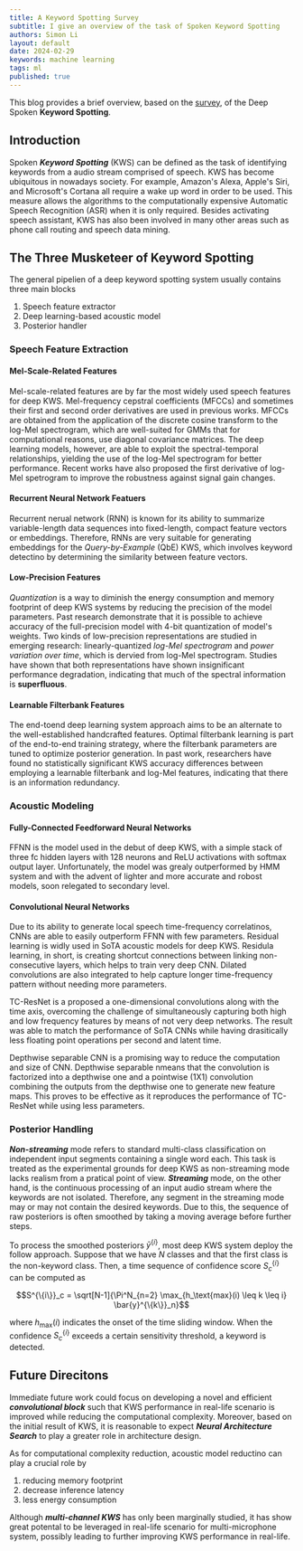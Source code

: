 ```yaml
---
title: A Keyword Spotting Survey
subtitle: I give an overview of the task of Spoken Keyword Spotting
authors: Simon Li
layout: default
date: 2024-02-29
keywords: machine learning
tags: ml
published: true
---
```


This blog provides a brief overview, based on the <a href='https://ieeexplore.ieee.org/iel7/6287639/6514899/09665775.pdf'>survey</a>, of the Deep Spoken **Keyword Spotting**.

## Introduction

Spoken ***Keyword Spotting*** (KWS) can be defined as the task of identifying keywords from a audio stream comprised of speech. KWS has become ubiquitous in nowadays society. For example, Amazon's Alexa, Apple's Siri, and Microsoft's Cortana all require a wake up word in order to be used. This measure allows the algorithms to the computationally expensive Automatic Speech Recognition (ASR) when it is only required. Besides activating speech assistant, KWS has also been involved in many other areas such as phone call routing and speech data mining. 


## The Three Musketeer of Keyword Spotting

The general pipelien of a deep keyword spotting system usually contains three main blocks

1. Speech feature extractor
2. Deep learning-based acoustic model
3. Posterior handler

### Speech Feature Extraction

#### Mel-Scale-Related Features
Mel-scale-related features are by far the most widely used speech features for deep KWS. Mel-frequency cepstral coefficients (MFCCs) and sometimes their first and second order derivatives are used in previous works. MFCCs are obtained from the application of the discrete cosine transform to the log-Mel spectrogram, which are well-suited for GMMs that for computational reasons, use diagonal covariance matrices. The deep learning models, however, are able to exploit the spectral-temporal relationships, yielding the use of the log-Mel spectrogram for better performance. Recent works have also proposed the first derivative of log-Mel spetrogram to improve the robustness against signal gain changes. 

#### Recurrent Neural Network Featuers
Recurrent nerual network (RNN) is known for its ability to summarize variable-length data sequences into fixed-length, compact feature vectors or embeddings. Therefore, RNNs are very suitable for generating embeddings for the *Query-by-Example* (QbE) KWS, which involves keyword detectino by determining the similarity between feature vectors. 

#### Low-Precision Features
*Quantization* is a way to diminish the energy consumption and memory footprint of deep KWS systems by reducing the precision of the model parameters. Past research demonstrate that it is possible to achieve accuracy of the full-precision model with 4-bit quantization of model's weights. Two kinds of low-precision representations are studied in emerging research: linearly-quantized *log-Mel spectrogram* and *power variation over time*, which is dervied from log-Mel spectrogram. Studies have shown that both representations have shown insignificant performance degradation, indicating that much of the spectral information is **superfluous**. 

#### Learnable Filterbank Features
The end-toend deep learning system approach aims to be an alternate to the well-established handcrafted features. Optimal filterbank learning is part of the end-to-end training strategy, where the filterbank parameters are tuned to optimize posterior generation. In past work, researchers have found no statistically significant KWS accuracy differences between employing a learnable filterbank and log-Mel features, indicating that there is an information redundancy.

### Acoustic Modeling

#### Fully-Connected Feedforward Neural Networks
FFNN is the model used in the debut of deep KWS, with a simple stack of three fc hidden layers with 128 neurons and ReLU activations with softmax output layer. Unfortunately, the model was grealy outperformed by HMM system and with the advent of lighter and more accurate and robost models, soon relegated to secondary level. 

#### Convolutional Neural Networks
Due to its ability to generate local speech time-frequency correlatinos, CNNs are able to easily outperform FFNN with few parameters. Residual learning is widly used in SoTA acoustic models for deep KWS. Residula learning, in short, is creating shortcut connections between linking non-consecutive layers, which helps to train very deep CNN. Dilated convolutions are also integrated to help capture longer time-frequency pattern without needing more parameters. 

TC-ResNet is a proposed a one-dimensional convolutions along with the time axis, overcoming the challenge of simultaneously capturing both high and low frequency features by means of not very deep networks. The result was able to match the performance of SoTA CNNs while having drasitically less floating point operations per second and latent time. 

Depthwise separable CNN is a promising way to reduce the computation and size of CNN. Depthwise separable nmeans that the convolution is factorized into a depthwise one and a pointwise (1X1) convolution combining the outputs from the depthwise one to generate new feature maps. This proves to be effective as it reproduces the performance of TC-ResNet while using less parameters.


### Posterior Handling

***Non-streaming*** mode refers to standard multi-class classification on independent input segments containing a single word each. This task is treated as the experimental grounds for deep KWS as non-streaming mode lacks realism from a pratical point of view. ***Streaming*** mode, on the other hand, is the continuous processing of an input audio stream where the keywords are not isolated. Therefore, any segment in the streaming mode may or may not contain the desired keywords. Due to this, the sequence of raw posteriors is often smoothed by taking a moving average before further steps. 

To process the smoothed posteriors $\bar{y}^{\{i\}}$, most deep KWS system deploy the follow approach. Suppose that we have $N$ classes and that the first class is the non-keyword class. Then, a time sequence of confidence score $S_c^{\{i\}}$ can be computed as

$$S^{\{i\}}_c = \sqrt[N-1]{\Pi^N_{n=2} \max_{h_\text{max}(i) \leq k \leq i} \bar{y}^{\{k\}}_n}$$

where $h_\text{max}(i)$ indicates the onset of the time sliding window. When the confidence $S_c^{\{i\}}$ exceeds a certain sensitivity threshold, a keyword is detected. 

## Future Direcitons

Immediate future work could focus on developing a novel and efficient ***convolutional block*** such that KWS performance in real-life scenario is improved while reducing the computational complexity. Moreover, based on the initial result of KWS, it is reasonable to expect ***Neural Architecture Search*** to play a greater role in architecture design. 

As for computational complexity reduction, acoustic model reductino can play a crucial role by
1. reducing memory footprint
2. decrease inference latency
3. less energy consumption

Although ***multi-channel KWS*** has only been marginally studied, it has show great potental to be leveraged in real-life scenario for multi-microphone system, possibly leading to further improving KWS performance in real-life.